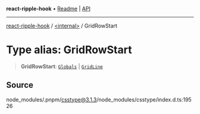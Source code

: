 **react-ripple-hook** • [Readme](../../README.md) \| [API](../../globals.md)

---

[react-ripple-hook](../../README.md) / [\<internal\>](../README.md) / GridRowStart

# Type alias: GridRowStart

> **GridRowStart**: [`Globals`](Globals.md) \| [`GridLine`](GridLine.md)

## Source

node_modules/.pnpm/csstype@3.1.3/node_modules/csstype/index.d.ts:19526
